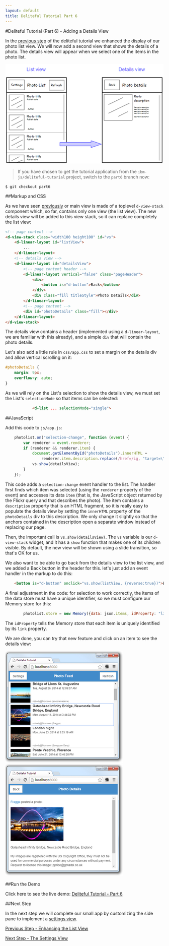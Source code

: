 ```yaml
---
layout: default
title: Deliteful Tutorial Part 6
---
```

#Deliteful Tutorial (Part 6) - Adding a Details View

In the [previous step](Part5CustomRenderer.md) of the deliteful tutorial we enhanced the display of our photo list
view. We will now add a second view that shows the details of a photo. The details view will appear when we select
one of the items in the photo list.

![Details View Sketch](images/detailsketch.png)

> If you have chosen to get the tutorial application from the `ibm-js/deliteful-tutorial` project,
switch to the `part6` branch now:

```
$ git checkout part6
```

##Markup and CSS

As we have seen [previously](Part4ListView.md) or main view is made of a toplevel `d-view-stack` component which, so far,
contains only one view (the list view). The new details view will be added to this view stack,
so it can replace completely the list view:

```html
<!-- page content -->
<d-view-stack class="width100 height100" id="vs">
	<d-linear-layout id="listView">
	    ...
 	</d-linear-layout>
    <!-- details view -->
    <d-linear-layout id="detailsView">
        <!-- page content header -->
        <d-linear-layout vertical="false" class="pageHeader">
            <div>
                <button is="d-button">Back</button>
            </div>
            <div class="fill titleStyle">Photo Details</div>
        </d-linear-layout>
        <!-- page content -->
        <div id="photoDetails" class="fill"></div>
    </d-linear-layout>
</d-view-stack>
```

The details view contains a header (implemented using a `d-linear-layout`, we are familiar with this already),
and a simple `div` that will contain the photo details.

Let's also add a little rule in `css/app.css` to set a margin on the details div and allow vertical scrolling on it:

```css
#photoDetails {
    margin: 9px;
    overflow-y: auto;
}
```

As we will rely on the List's selection to show the details view, we must set  the List's `selectionMode` so that
items can be selected:

```html
            <d-list ... selectionMode="single">
```

##JavaScript

Add this code to `js/app.js`:

```js
	photolist.on("selection-change", function (event) {
		var renderer = event.renderer;
		if (renderer && renderer.item) {
			document.getElementById("photoDetails").innerHTML =
				renderer.item.description.replace(/href=/ig, "target=\"_blank\" href=");
			vs.show(detailsView);
		}
	});
```

This code adds a `selection-change` event handler to the list. The handler first finds which item was selected (using
the
`renderer` property of the event) and accesses its data `item` (that is, the JavaScript object returned by
the Flickr query and that describes the photo). The item contains a `description` property that is an HTML fragment,
so it is really easy to populate the details view by setting the `innerHTML` property of the `photoDetails` div to
this description. We only change it slightly so that the anchors contained in the description open a separate window
instead of replacing our page.

Then, the important call is `vs.show(detailsView)`. The `vs` variable is our `d-view-stack` widget,
and it has a `show` function that makes one of its children visible. By default, the new view will be shown using a
slide transition, so that's OK for us.

We also want to be able to go back from the details view to the list view, and we added a Back button in the header
for this. let's just add an event handler in the markup to do this:

```html
    <button is="d-button" onclick="vs.show(listView, {reverse:true})">Back</button>
```

A final adjustment in the code: for selection to work correctly, the items of the data store must have a unique
identifier, so we must configure our Memory store for this:

```js
		photolist.store = new Memory({data: json.items, idProperty: "link"});
```

The `idProperty` tells the Memory store that each item is uniquely identified by its `link` property.

We are done, you can try that new feature and click on an item to see the details view:

![Clicking the List View](images/detailsview1.png) ![Details View](images/detailsview2.png)

##Run the Demo

Click here to see the live demo:
[Deliteful Tutorial - Part 6](http://ibm-js.github.io/deliteful-tutorial/runnable/part6/index.html)

##Next Step

In the next step we will complete our small app by customizing the side pane to implement a
[settings view](Part7SettingsView.md).

[Previous Step - Enhancing the List View](Part5CustomRenderer.md)

[Next Step - The Settings View](Part7SettingsView.md)
